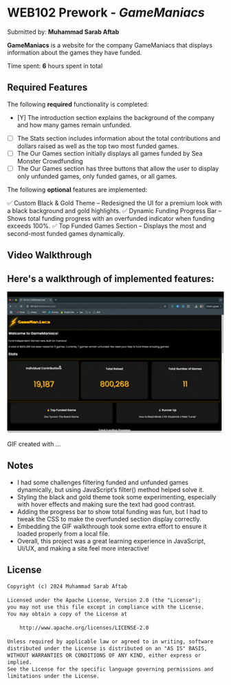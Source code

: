 # WEB102 Prework - _GameManiacs_

Submitted by: **Muhammad Sarab Aftab**

**GameManiacs** is a website for the company GameManiacs that displays information about the games they have funded.

Time spent: **6** hours spent in total

## Required Features

The following **required** functionality is completed:

- [Y] The introduction section explains the background of the company and how many games remain unfunded.
- [ ] The Stats section includes information about the total contributions and dollars raised as well as the top two most funded games.
- [ ] The Our Games section initially displays all games funded by Sea Monster Crowdfunding
- [ ] The Our Games section has three buttons that allow the user to display only unfunded games, only funded games, or all games.

The following **optional** features are implemented:

✅ Custom Black & Gold Theme – Redesigned the UI for a premium look with a black background and gold highlights.
✅ Dynamic Funding Progress Bar – Shows total funding progress with an overfunded indicator when funding exceeds 100%.
✅ Top Funded Games Section – Displays the most and second-most funded games dynamically.

## Video Walkthrough

<h2>Here's a walkthrough of implemented features:</h2>

<img src="assets/game_maniacs_demo.gif" 
     title="Video Walkthrough" 
     width="600" 
     alt="Video Walkthrough" />

<!-- Replace this with whatever GIF tool you used! -->

GIF created with ...

<!-- Recommended tools:
[Kap](https://getkap.co/) for macOS
[ScreenToGif](https://www.screentogif.com/) for Windows
[peek](https://github.com/phw/peek) for Linux. -->

## Notes

- I had some challenges filtering funded and unfunded games dynamically, but using JavaScript’s filter() method helped solve it.
- Styling the black and gold theme took some experimenting, especially with hover effects and making sure the text had good contrast.
- Adding the progress bar to show total funding was fun, but I had to tweak the CSS to make the overfunded section display correctly.
- Embedding the GIF walkthrough took some extra effort to ensure it loaded properly from a local file.
- Overall, this project was a great learning experience in JavaScript, UI/UX, and making a site feel more interactive!

## License

    Copyright (c) 2024 Muhammad Sarab Aftab

    Licensed under the Apache License, Version 2.0 (the "License");
    you may not use this file except in compliance with the License.
    You may obtain a copy of the License at

        http://www.apache.org/licenses/LICENSE-2.0

    Unless required by applicable law or agreed to in writing, software
    distributed under the License is distributed on an "AS IS" BASIS,
    WITHOUT WARRANTIES OR CONDITIONS OF ANY KIND, either express or implied.
    See the License for the specific language governing permissions and
    limitations under the License.
